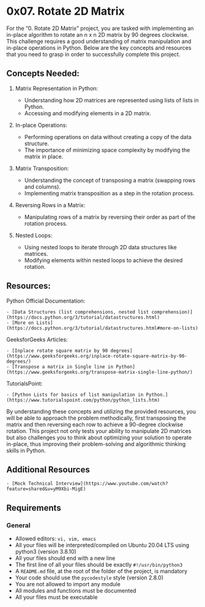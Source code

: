 # 0x07. Rotate 2D Matrix

For the “0. Rotate 2D Matrix” project, you are tasked with implementing an in-place algorithm to rotate an n x n 2D matrix by 90 degrees clockwise. This challenge requires a good understanding of matrix manipulation and in-place operations in Python. Below are the key concepts and resources that you need to grasp in order to successfully complete this project.

## Concepts Needed:
1. Matrix Representation in Python:

	- Understanding how 2D matrices are represented using lists of lists in Python.
	- Accessing and modifying elements in a 2D matrix.
2. In-place Operations:

	- Performing operations on data without creating a copy of the data structure.
	- The importance of minimizing space complexity by modifying the matrix in place.
3. Matrix Transposition:

	- Understanding the concept of transposing a matrix (swapping rows and columns).
	- Implementing matrix transposition as a step in the rotation process.
4. Reversing Rows in a Matrix:

	- Manipulating rows of a matrix by reversing their order as part of the rotation process.
5. Nested Loops:

	- Using nested loops to iterate through 2D data structures like matrices.
	- Modifying elements within nested loops to achieve the desired rotation.
## Resources:
Python Official Documentation:

	- [Data Structures (list comprehensions, nested list comprehension)](https://docs.python.org/3/tutorial/datastructures.html)
	- [More on Lists](https://docs.python.org/3/tutorial/datastructures.html#more-on-lists)
GeeksforGeeks Articles:

	- [Inplace rotate square matrix by 90 degrees](https://www.geeksforgeeks.org/inplace-rotate-square-matrix-by-90-degrees/)
	- [Transpose a matrix in Single line in Python](https://www.geeksforgeeks.org/transpose-matrix-single-line-python/)
TutorialsPoint:

	- [Python Lists for basics of list manipulation in Python.](https://www.tutorialspoint.com/python/python_lists.htm)
By understanding these concepts and utilizing the provided resources, you will be able to approach the problem methodically, first transposing the matrix and then reversing each row to achieve a 90-degree clockwise rotation. This project not only tests your ability to manipulate 2D matrices but also challenges you to think about optimizing your solution to operate in-place, thus improving their problem-solving and algorithmic thinking skills in Python.
## Additional Resources
	- [Mock Technical Interview](https://www.youtube.com/watch?feature=shared&v=yM9Xbi-MigE)

## Requirements
### General
- Allowed editors: `vi, vim, emacs`
- All your files will be interpreted/compiled on Ubuntu 20.04 LTS using python3 (version 3.8.10)
- All your files should end with a new line
- The first line of all your files should be exactly `#!/usr/bin/python3`
- A `README.md` file, at the root of the folder of the project, is mandatory
- Your code should use the `pycodestyle` style (version 2.8.0)
- You are not allowed to import any module
- All modules and functions must be documented
- All your files must be executable
